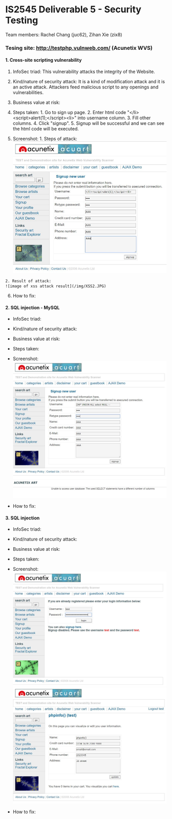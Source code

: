 # IS2545 Deliverable 5 - Security Testing
Team members: Rachel Chang (juc62), Zihan Xie (zix8)

### Tesing site: http://testphp.vulnweb.com/ (Acunetix WVS)

#### 1. Cross-site scripting vulnerability
  1. InfoSec triad: This vulnerability attacks the integrity of the Website.
  
  2. Kind/nature of security attack: It is a kind of modification attack and it is an active attack. Attackers feed malicious script to any openings and vulnerabilities.
  
  3. Business value at risk:
  
  4. Steps taken:
    1. Go to sign up page.
    2. Enter html code "\</li>\<script>alert(1);\</script>\<li>" into username column.
    3. Fill other columns.
    4. Click "signup".
    5. Signup will be successful and we can see the html code will be executed.
  
  5. Screenshot:
    1. Steps of attack:
    ![image of xss attack](/img/XSS1.JPG)
    
    2. Result of attack:
    ![image of xss attack result](/img/XSS2.JPG)
  
  6. How to fix: 

#### 2. SQL injection - MySQL
  - InfoSec triad:
  
  - Kind/nature of security attack:
  
  - Business value at risk:
  
  - Steps taken:
  
  - Screenshot:
  ![image of MySQL attack](/img/MySQL.JPG)
  ![image of MySQL attack result](/img/MySQL2.JPG)
  
  - How to fix: 

#### 3. SQL injection
  - InfoSec triad:
  
  - Kind/nature of security attack:
  
  - Business value at risk:
  
  - Steps taken:
  
  - Screenshot:
  ![image of SQL attack](/img/SQL.JPG)
  ![image of SQL attack result](/img/SQL2.JPG)
  
  - How to fix: 
